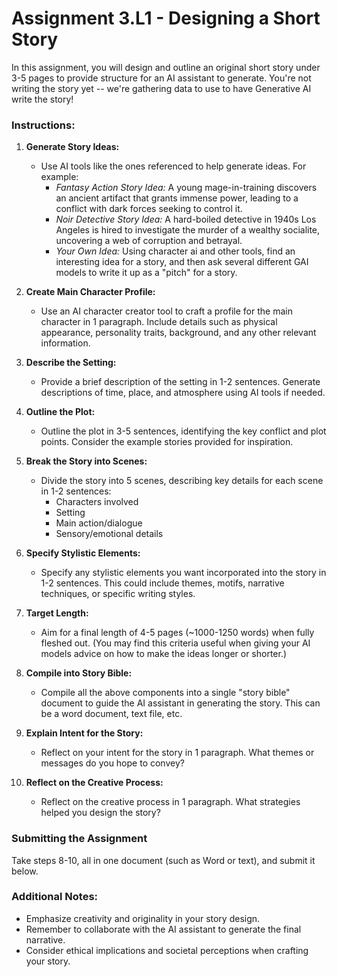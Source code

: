 # Assignment 3.L1 - Designing a Short Story

In this assignment, you will design and outline an original short story under 3-5 pages to provide structure for an AI assistant to generate. You're not writing the story yet -- we're gathering data to use to have Generative AI write the story!

### Instructions:

1. **Generate Story Ideas:**
   - Use AI tools like the ones referenced to help generate ideas. For example:
     - *Fantasy Action Story Idea:* A young mage-in-training discovers an ancient artifact that grants immense power, leading to a conflict with dark forces seeking to control it.
     - *Noir Detective Story Idea:* A hard-boiled detective in 1940s Los Angeles is hired to investigate the murder of a wealthy socialite, uncovering a web of corruption and betrayal.
     - *Your Own Idea:* Using character ai and other tools, find an interesting idea for a story, and then ask several different GAI models to write it up as a "pitch" for a story.

2. **Create Main Character Profile:**
   - Use an AI character creator tool to craft a profile for the main character in 1 paragraph. Include details such as physical appearance, personality traits, background, and any other relevant information.

3. **Describe the Setting:**
   - Provide a brief description of the setting in 1-2 sentences. Generate descriptions of time, place, and atmosphere using AI tools if needed.

4. **Outline the Plot:**
   - Outline the plot in 3-5 sentences, identifying the key conflict and plot points. Consider the example stories provided for inspiration.

5. **Break the Story into Scenes:**
   - Divide the story into 5 scenes, describing key details for each scene in 1-2 sentences:
     - Characters involved
     - Setting
     - Main action/dialogue
     - Sensory/emotional details

6. **Specify Stylistic Elements:**
   - Specify any stylistic elements you want incorporated into the story in 1-2 sentences. This could include themes, motifs, narrative techniques, or specific writing styles.

7. **Target Length:**
   - Aim for a final length of 4-5 pages (~1000-1250 words) when fully fleshed out. (You may find this criteria useful when giving your AI models advice on how to make the ideas longer or shorter.)

8. **Compile into Story Bible:**
   - Compile all the above components into a single "story bible" document to guide the AI assistant in generating the story. This can be a word document, text file, etc. 

9. **Explain Intent for the Story:**
   - Reflect on your intent for the story in 1 paragraph. What themes or messages do you hope to convey?

10. **Reflect on the Creative Process:**
    - Reflect on the creative process in 1 paragraph. What strategies helped you design the story?
    
### Submitting the Assignment
Take steps 8-10, all in one document (such as Word or text), and submit it below.

### Additional Notes:

- Emphasize creativity and originality in your story design.
- Remember to collaborate with the AI assistant to generate the final narrative.
- Consider ethical implications and societal perceptions when crafting your story.
